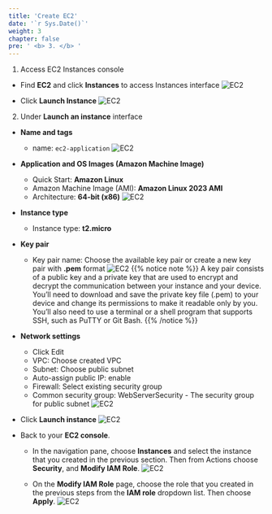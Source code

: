 ```yaml
---
title: 'Create EC2'
date: '`r Sys.Date()`'
weight: 3
chapter: false
pre: ' <b> 3. </b> '
---
```


1. Access EC2 Instances console

- Find **EC2** and click **Instances** to access Instances interface
  ![EC2](../images/ec2_1.png)

- Click **Launch Instance**
  ![EC2](../images/ec2_2.png)

2. Under **Launch an instance** interface

- **Name and tags**

  - name: `ec2-application`
    ![EC2](../images/ec2_3.png)

- **Application and OS Images (Amazon Machine Image)**

  - Quick Start: **Amazon Linux**
  - Amazon Machine Image (AMI): **Amazon Linux 2023 AMI**
  - Architecture: **64-bit (x86)**
    ![EC2](../images/ec2_4.png)

- **Instance type**
  - Instance type: **t2.micro**
- **Key pair**

  - Key pair name: Choose the available key pair or create a new key pair with **.pem** format
    ![EC2](../images/ec2_5.png)
  {{% notice note %}}
  A key pair consists of a public key and a private key that are used to encrypt and decrypt the communication between your instance and your device. You’ll need to download and save the private key file (.pem) to your device and change its permissions to make it readable only by you. You’ll also need to use a terminal or a shell program that supports SSH, such as PuTTY or Git Bash.
  {{% /notice %}}

- **Network settings**

  - Click Edit
  - VPC: Choose created VPC
  - Subnet: Choose public subnet
  - Auto-assign public IP: enable
  - Firewall: Select existing security group
  - Common security group: WebServerSecurity - The security group for public subnet
    ![EC2](../images/ec2_6.png)

- Click **Launch instance**
  ![EC2](../images/ec2_7.png)

- Back to your **EC2 console**.

  - In the navigation pane, choose **Instances** and select the instance that you created in the previous section. Then from Actions choose **Security**, and **Modify IAM Role**.
    ![EC2](../images/ec2_8.png)

  - On the **Modify IAM Role** page, choose the role that you created in the previous steps from the **IAM role** dropdown list. Then choose **Apply**.
    ![EC2](../images/ec2_9.png)
